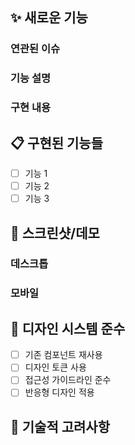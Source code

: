 ## ✨ 새로운 기능

### 연관된 이슈

<!-- 이슈 번호를 입력해주세요. 예: Closes #123, Fixes #456, Resolves #789 -->
<!-- 커밋 메시지나 브랜치명에 이슈 번호가 있다면 자동으로 채워집니다 -->

### 기능 설명

<!-- 추가된 기능이 무엇인지 설명해주세요 -->

### 구현 내용

<!-- 어떻게 구현했는지 간략히 설명해주세요 -->

## 📋 구현된 기능들

- [ ] 기능 1
- [ ] 기능 2
- [ ] 기능 3

## 📱 스크린샷/데모

### 데스크톱

### 모바일

## 🎨 디자인 시스템 준수

- [ ] 기존 컴포넌트 재사용
- [ ] 디자인 토큰 사용
- [ ] 접근성 가이드라인 준수
- [ ] 반응형 디자인 적용

## 🔧 기술적 고려사항

<!-- 성능, 보안, 확장성 등에 대한 고려사항이 있다면 작성해주세요 -->
